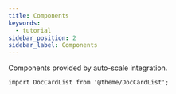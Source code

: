 ```yaml
---
title: Components
keywords:
  - tutorial
sidebar_position: 2
sidebar_label: Components
---
```


Components provided by auto-scale integration.

```mdx-code-block
import DocCardList from '@theme/DocCardList';
```

<DocCardList />
